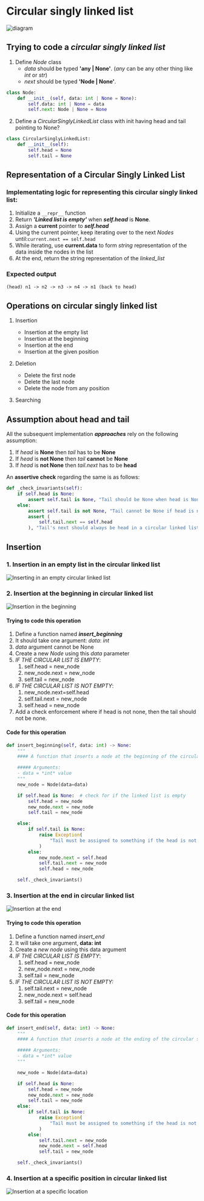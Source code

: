 # Circular singly linked list
![diagram](
    https://media.geeksforgeeks.org/wp-content/uploads/20240806145414/Node-structure-of-circular-linked-list.webp
)

## Trying to code a ***circular singly linked list***
1. Define *Node* class
    - *data* should be typed **'any | None'**. (*any* can be any other thing like *int* or *str*)
    - *next* should be typed **'Node | None'**. 

```py
class Node:
    def __init__(self, data: int | None = None):
        self.data: int | None = data
        self.next: Node | None = None
```
2. Define a *CircularSinglyLinkedList* class with init having head and tail pointing to None? 

```py
class CircularSinglyLinkedList:
    def __init__(self):
        self.head = None
        self.tail = None
```

## Representation of a Circular Singly Linked List

### Implementating logic for representing this circular singly linked list: 
1. Initialize a `__repr__` function
2. Return ***'Linked list is empty'*** when ***self.head*** is **None**.
3. Assign a **current** pointer to ***self.head***
4. Using the current pointer, keep iterating over to the next *Nodes* until:```current.next == self.head```
5. While iterating, use **current.data** to form *string* representation of the data inside the nodes in the list
6. At the end, return the string representation of the *linked_list*

### Expected output
```txt
(head) n1 -> n2 -> n3 -> n4 -> n1 (back to head)
 ```

## Operations on circular singly linked list
1. Insertion
    - Insertion at the empty list
    - Insertion at the beginning
    - Insertion at the end
    - Insertion at the given position

2. Deletion
    - Delete the first node
    - Delete the last node
    - Delete the node from any position

3. Searching

## Assumption about head and tail
All the subsequent implementation ***approaches*** rely on the following assumption:

1. If *head* is **None** then *tail* has to be **None**
2. If *head* is **not None** then *tail* **cannot** be **None**
3. If *head* is **not None** then *tail.next* has to be **head**

An **assertive check** regarding the same is as follows:
```py
def _check_invariants(self):
    if self.head is None:
        assert self.tail is None, "Tail should be None when head is None"
    else:
        assert self.tail is not None, "Tail cannot be None if head is not None"
        assert (
            self.tail.next == self.head
        ), "Tail's next should always be head in a circular linked list"
```


## Insertion
### 1. Insertion in an empty list in the circular linked list

![Inserting in an empty circular linked list](https://media.geeksforgeeks.org/wp-content/uploads/20240806193408/Insertion-in-an-empty-list-in-circular-linked-list.webp)

### 2. Insertion at the beginning in circular linked list
![Insertion in the beginning](
    https://media.geeksforgeeks.org/wp-content/uploads/20240806150314/Insertion-at-the-beginning-of-circular-linked-list.webp
)

#### Trying to code this operation
1. Define a function named ***insert_beginning***
2. It should take one argument: *data*: *int*
3. *data* argument cannot be None
4. Create a new *Node* using this *data* parameter
5. *IF THE CIRCULAR LIST IS EMPTY*:
    1. self.head = new_node
    2. new_node.next = new_node
    3. self.tail = new_node
6. *IF THE CIRCULAR LIST IS NOT EMPTY*:
    1. new_node.next=self.head
    2. self.tail.next = new_node
    3. self.head = new_node
7. Add a check enforcement where if head is not none, then the tail should not be none.

#### Code for this operation
```py
def insert_beginning(self, data: int) -> None:
    """
    #### A function that inserts a node at the beginning of the circular singly linked list

    ##### Arguments:
    - data = *int* value
    """
    new_node = Node(data=data)

    if self.head is None:  # check for if the linked list is empty
        self.head = new_node
        new_node.next = new_node
        self.tail = new_node

    else:
        if self.tail is None:
            raise Exception(
                "Tail must be assigned to something if the head is not None"
            )
        else:
            new_node.next = self.head
            self.tail.next = new_node
            self.head = new_node

    self._check_invariants()
```

### 3. Insertion at the end in circular linked list

![Insertion at the end](
    https://media.geeksforgeeks.org/wp-content/uploads/20240806150353/Insertion-at-the-end-of-circular-linked-list.webp
)

#### Trying to code this operation
1. Define a function named *insert_end*
2. It will take one argument, **data: int**
3. Create a *new node* using this data argument
4. *IF THE CIRCULAR LIST IS EMPTY*:
    1. self.head = new_node
    2. new_node.next = new_node
    3. self.tail = new_node
5. *IF THE CIRCULAR LIST IS NOT EMPTY:*
    1. self.tail.next = new_node
    2. new_node.next = self.head
    3. self.tail = new_node

#### Code for this operation
```py
def insert_end(self, data: int) -> None:
    """
    #### A function that inserts a node at the ending of the circular singly linked list

    ##### Arguments:
    - data = *int* value
    """

    new_node = Node(data=data)

    if self.head is None:
        self.head = new_node
        new_node.next = new_node
        self.tail = new_node
    else:
        if self.tail is None:
            raise Exception(
                "Tail must be assigned to something if the head is not None"
            )
        else:
            self.tail.next = new_node
            new_node.next = self.head
            self.tail = new_node

    self._check_invariants()
```

### 4. Insertion at a specific position in circular linked list

![Insertion at a specific location](
    https://media.geeksforgeeks.org/wp-content/uploads/20240806150431/Insertion-at-specific-position-of-circular-linked-list.webp
)


